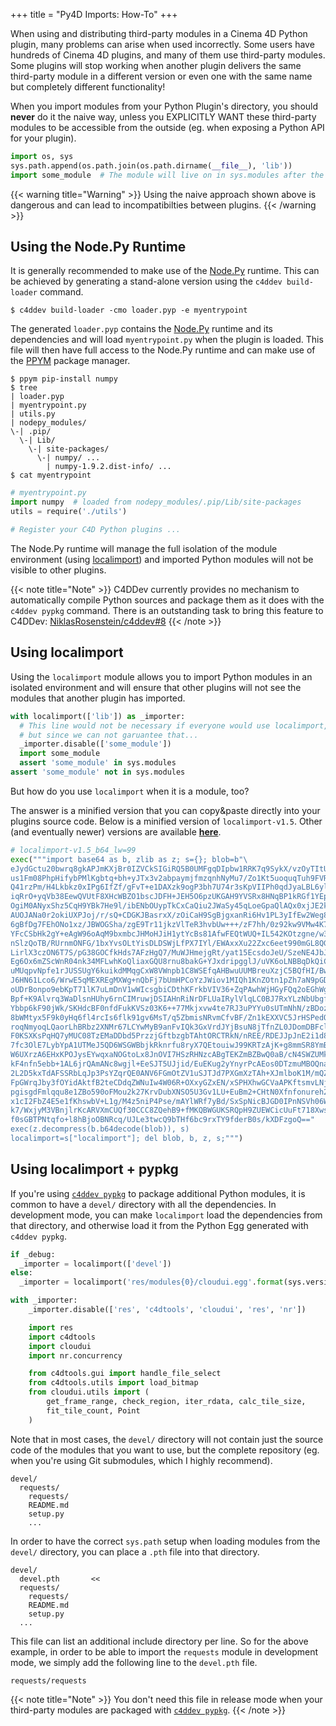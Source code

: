 +++
title = "Py4D Imports: How-To"
+++

When using and distributing third-party modules in a Cinema 4D Python plugin,
many problems can arise when used incorrectly. Some users have hundreds of
Cinema 4D plugins, and many of them use third-party modules. Some plugins will
stop working when another plugin delivers the same third-party module in a
different version or even one with the same name but completely different
functionality!

When you import modules from your Python Plugin's directory, you should
**never** do it the naive way, unless you EXPLICITLY WANT these third-party
modules to be accessible from the outside (eg. when exposing a Python API
for your plugin).

```python
import os, sys
sys.path.append(os.path.join(os.path.dirname(__file__), 'lib'))
import some_module  # The module will live on in sys.modules after the plugin finished loading
```

{{< warning title="Warning" >}}
  Using the naive approach shown above is dangerous and can lead to
  incompatibilties between plugins.
{{< /warning >}}

## Using the Node.Py Runtime

It is generally recommended to make use of the [Node.Py] runtime. This can
be achieved by generating a stand-alone version using the `c4ddev build-loader`
command.

    $ c4ddev build-loader -cmo loader.pyp -e myentrypoint

The generated `loader.pyp` contains the [Node.Py] runtime and its dependencies
and will load `myentrypoint.py` when the plugin is loaded. This file will then
have full access to the Node.Py runtime and can make use of the [PPYM] package
manager.

  [Node.Py]: https://github.com/nodepy/nodepy
  [PPYM]: https://ppym.org

    $ ppym pip-install numpy
    $ tree
    | loader.pyp
    | myentrypoint.py
    | utils.py
    | nodepy_modules/
    \-| .pip/
      \-| Lib/
        \-| site-packages/
          \-| numpy/ ...
            | numpy-1.9.2.dist-info/ ...
    $ cat myentrypoint

```python
# myentrypoint.py
import numpy  # loaded from nodepy_modules/.pip/Lib/site-packages
utils = require('./utils')

# Register your C4D Python plugins ...
```

The Node.Py runtime will manage the full isolation of the module environment
(using [localimport][]) and imported Python modules will not be visible to
other plugins.

{{< note title="Note" >}}
C4DDev currently provides no mechanism to automatically compile Python sources
and package them as it does with the `c4ddev pypkg` command. There is an
outstanding task to bring this feature to C4DDev:
[NiklasRosenstein/c4ddev#8](https://github.com/NiklasRosenstein/c4ddev/issues/8)
{{< /note >}}

## Using localimport

  [localimport]: https://github.com/NiklasRosenstein/py-localimport

Using the `localimport` module allows you to import Python modules in an
isolated environment and will ensure that other plugins will not see the
modules that another plugin has imported.

```python
with localimport(['lib']) as _importer:
  # This line would not be necessary if everyone would use localimport,
  # but since we can not garuantee that...
  _importer.disable(['some_module'])
  import some_module
  assert 'some_module' in sys.modules
assert 'some_module' not in sys.modules
```

But how do you use `localimport` when it is a module, too?

The answer is a minified version that you can copy&paste directly into your
plugins source code. Below is a minified version of `localimport-v1.5`. Other
(and eventually newer) versions are available [**here**][1].

  [1]: https://gist.github.com/NiklasRosenstein/f5690d8f36bbdc8e5556

```python
# localimport-v1.5_b64_lw=99
exec("""import base64 as b, zlib as z; s={}; blob=b"\
eJydGctu20bwrq8gkAPJmKXjBr0IZVCkSIGiRQ5B0UMFgqDIpbw1RRK7q9SykX/vzOyTItU4vVjL3ZnZeT/W/DiNQkXNOJ2zQz/\
us1Fm08PhpHifybPMlKgbtq+bh+yJTx3v2abpaymjfmzqnhNyMu7/Zo1Kt5uoquqTuh9FVRXxR/4AkNGnUbJBKsaH6Efh1gMd/n\
Q41rzPm/H4Lkbkz0xIPg6IfZf/gFvT+e1DAXzk9ogP3bh7U74r3sKpVIIPh0qdJyaLBL6ylHcaKWK9ZMm+lkwDZekmahkcAgWuq\
iqRrO+yqVb38EewQVUtF8XHcWBZO1bscJDFH+JEH5O6pzUKGAH9YVSRx8HNqBP1kRGf1YEp+kru0ryrUKV1LxEGMOOqQhVWVRyB\
OgiM0ANyxShz5CqH9YBk7He9l/ibENbOUypTkCxCaQiu2JWaSy45qLoeGpaQlAQx0xjJE2kk/IuI3Shop8K7kUn82Br2UXDLDpf\
AUOJANa0r2okiUXPJoj/r/sQ+CDGKJBasrxX/zOiCaH9SgBjgxanRi6Hv1PL3yIfEw2Weg80q/DCKI+ltDuj0ldfTxIb24hjkMF\
6gBfDg7FEhONo1xz/JBWOGSha/zgE9Tr11jkzVlTeR3hvbUw+++/zF7hh/0z92kw9VMw4K7i5+AW9i1pVBCUwYXyYLKHHWxtJRD\
YFcCSbHk2gY+eAgW96oAqM9bxmbcJHMoHJiH1ytYcBs81AfwFEQtWUQ+IL542KOtzgne/w3SKGdcg2VPTZsUtGvJAj5zDYQAON0\
nSlzQoTB/RUrnmONFG/1bxYvsOLtYisDLDSWjLfPX7IYl/EWAxxXu22Zxc6eet990mGL8QGWNdg6oRrnMUgrmxm5gb+kcH5n9sN\
LirlX3czON6T7S/pG38GOCfkHds7AFzHgQ7/MuWJHmejgRt/yat15EcsdoJeU/SzeNE4JbJLjGEv+xs7ajBOUDwpBD68JwIdOXU\
Eg6Ox6mZScWnR04nk34MFLwhKoQliaxGQU8rnu8bakG+YJxdripgglJ/uVK6oLNBBqDkQiCBmhd5qML1jHHwvAzgWkM8UVVLckz\
uMUqpvNpfe1rJUSSUgY6kuikdMMqgCxW8VWnpb1C8WSEfqAHBwuUUMBreuXzjC5BQfHI/Bwr1hxtSQEyPQHarWq0pWshuUVtgVT\
J6HN61Lco6/WrwE5qMEXREgMXWg+nQbFj7bUmHPCoYzJWiov1MIQh1KnZOtn1pZh7aN9pGDdb+YLWoUBwbCspIY0BqdzExuozkH\
oUDrBonpo9ebKpT71lK7uLmDnV1wWIcsgbiCDthKFrkbVIV36+ZqPAwhWjHGyFQq2oEGhWgwuG/qdaVwyDAZbbZFxC0+iw3VOGm\
Bpf+K9Alvrq3WaDlsnHUhy6rnCIMruwjDSIAHnRiNrDFLUaIRylVlqLC0BJ7RxYLzNbUbgfDOZdLLhsiJHcWdZ4DdpGI2z7Hglv\
Ybbp6kF90jWk/SKHdcBF0nfdFukKVSz03K6++77Mkjxvw4te7RJ3uPYYu0sUTmNhN/zBDozbpjRApTSqEobTx9klxzelShuKL0L\
8bWMtyx5F9k0yHq6fl4rcIs6flk91gv6MsT/q5ZbmisNRvmCfvBF/Zn1kEXXVC5JrHSPedOzWiTpy4BXfNi0b+TBK22hVfd6o6w\
roqNmyoqLQaorLhBRbz2XNMr67LCYwMyB9anFvIQk3GxVrdJYjBsuN8jTfnZL0JDomDBFcl4yw7HAdTNz4SR4NkxMYQX1wxxCec\
F0KSXKsPqHQ7yMUC08TzEMaDDbd5PrzzjGftbzgbTAhtORCTRkN/nREE/RDEJJpJnE2i1d84LnVTcU8fObL6+e777EOVA+1srfS\
7fc3OlE7LybYpA1UTMeJ5QD6WSGWBbjkRknrfu8ryX7QEtouiwJ99KRTzAjK+g8mmSR8YmBggTpYJ3EryxpHLnx8N2bLR4TzG5L\
W6UXrzA6EHxKPOJysEYwqxaNOGtoLx8JnOVI7HSzRHNzcABgTEKZmBZBwQ0aB/cN4SWZUMkbewu52yIv2KcVimjvuV/JJckMQXc\
kF4nfn5ebb+1AL6jrQAmANc8wgjl+EeSJT5UJjid/EuEKug2yYnyrPcAEos0DTzmuMBOQnaflI8ZrouJLFYI9ERiQ1CArEPR6NZ\
2L2D5kxTdAFSSRbLqJp3PsYZqrQE0ANV6FGmOtZV1uSJTJd7PXGmXzTAh+XJmlboK1M/mQZYdDYWH/4tMvFpByiwap25auTgIzA\
FpGWrqJby3fOYidAktfB2teCDdqZWNuIw4W06R+OXxyGZxEN/xSPHXhwGCVaAPKftsmvLNjgs1QidXM+7r9Sy/t+2v+ey0OzGjM\
pgisgdFmlqqu8e1ZBo590oFMou2k27KrvDubXNSO5U3Gv1LU+EuBm2+CHtN0Xfnfonureh2/u0W+fEzR2x9DUpB9fsJExhvo0u7\
x1cI2FbZ4E5e1fKhswbV+L1g/M4z5niP4Pse/mAYlWRf7yBd/SxSpNicBJGD0IPnNSVh06Wahr0G2TeOvE6DOtWGLEDwj68OrD8\
k7/WxjyM3VBnjlrKcARVXmCUQf30CCC8ZQehB9+fMKQBWGUKSRQpH9ZUEWCicUuFt718XwsIXpIQzLr0040XH5nvW/5p7l4LN5F\
f0sGBTPNtqfo+l8hBjoOBNRcq/UJLe3twcQ9bTHf6bc9rxTY9fderB0s/kXDFzgoQ=="
exec(z.decompress(b.b64decode(blob)), s)
localimport=s["localimport"]; del blob, b, z, s;""")
```

## Using localimport + pypkg

If you're using [`c4ddev pypkg`](cli#pypkg) to package additional Python
modules, it is common to have a `devel/` directory with all the dependencies.
In development mode, you can make `localimport` load the dependencies from
that directory, and otherwise load it from the Python Egg generated with
`c4ddev pypkg`.

```python
if _debug:
  _importer = localimport(['devel'])
else:
  _importer = localimport('res/modules{0}/cloudui.egg'.format(sys.version[:3]))

with _importer:
    _importer.disable(['res', 'c4dtools', 'cloudui', 'res', 'nr'])

    import res
    import c4dtools
    import cloudui
    import nr.concurrency

    from c4dtools.gui import handle_file_select
    from c4dtools.utils import load_bitmap
    from cloudui.utils import (
        get_frame_range, check_region, iter_rdata, calc_tile_size,
        fit_tile_count, Point
    )
```

Note that in most cases, the `devel/` directory will not contain just the
source code of the modules that you want to use, but the complete repository
(eg. when you're using Git submodules, which I highly recommend).

    devel/
      requests/
        requests/
        README.md
        setup.py
        ...

In order to have the correct `sys.path` setup when loading modules from the
`devel/` directory, you can place a `.pth` file into that directory.

    devel/
      devel.pth       <<
      requests/
        requests/
        README.md
        setup.py
      ...

This file can list an additional include directory per line. So for the above
example, in order to be able to import the `requests` module in development mode,
we simply add the following line to the `devel.pth` file.

    requests/requests

{{< note title="Note" >}}
  You don't need this file in release mode when your third-party modules
  are packaged with [`c4ddev pypkg`](cli#pypkg).
{{< /note >}}

